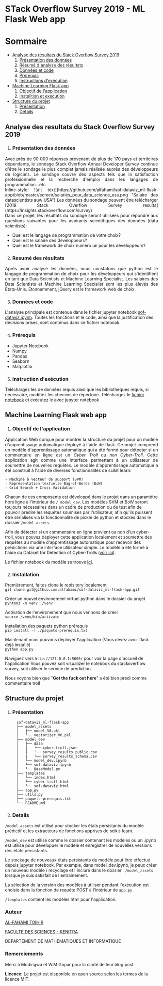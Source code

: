 # STack Overflow Survey 2019 - ML Flask Web app

# Sommaire

 * [Analyse des résultats du Stack Overflow Survey 2019](#stack-overflow)
      1. [Présentation des données](#presentation) 
      2. [Résumé d'analyse des résultats](#resume-resultat)
      3. [Données et code](#code-donnees)
      4. [Prérequis](#prerequis)
      5. [Instructions d'exécution](instructions)
 * [Machine Learning Flask app](#ml-flask-app)
      1. [Objectif de l'application](#objectif)
      2. [Installtion et exécution](#installation)
 * [Structure du projet](#repository)
      1. [Présentation](#projet-presentation)
      2. [Détails](#details)

## Analyse des resultats du Stack Overflow Survey 2019 <a name="stack-overflow"></a>
  1. ### Présentation des données <a name="presentation"></a>
<p align="justify">
Avec près de 90 000 réponses provenant de plus de 170 pays et territoires dépendants, le sondage Stack Overflow Annual Developer Survey continue d'être le sondage le plus complet jamais réalisée auprès des développeurs de logiciels. Le sondage couvre des aspects tels que la satisfaction professionnelle et la recherche d'emploi dans les langages de programmation...etc<br>
Inline-style: 
![alt text](https://github.com/alfahami/sof-dataviz_ml-flask-app/blob/master/screen/salaries_pour_data_science_usa.png "Salaire des datascientists auw USA")
Les données du sondage peuvent être télécharger [2019 Stack Overflow Survey results](https://insights.stackoverflow.com/survey)<br>
Dans ce projet, les résultats du sondage seront utilisées pour répondre aux questions suivantes pour les aspirants scientifiques des données (data scientists):
</p>

  * Quel est le langage de programmation de votre choix?
  * Quel est le salaire des développeurs?
  * Quel est le framework de choix numéro un pour les développeurs?

  2. ### Resumé des résultats <a name="resume-resultat"></a>
<p align="justify">
Après avoir analysé les données, nous constatons que python est le langage de programmation de choix pour les développeurs qui s'identifient en tant que Data Scientists et Machine Learning Specialist. Les salaires des Data Scientists et Machine Learning Specialist sont les plus élevés des États-Unis. Étonnamment, jQuery est le framework web de choix.

  3. ### Données et code <a name="code-donnees"></a>
L'analyse principale est contenue dans le fichier jupyter notebook [sof-dataviz.ipynb](https://github.com/alfahami/sof-dataviz_ml-flask-app/blob/master/model_dev/sof-dataviz.ipynb). Toutes les fonctions et le code, ainsi que la justification des décisions prises, sont contenus dans ce fichier notebook.

  4. ### Prérequis <a name="prerequis"></a>
   * Jupyter Notebook
   * Numpy
   * Pandas
   * Seaborn
   * Matplotlib
    
  5. ### Instruction d'exécution
Téléchargez les de données requis ainsi que les bibliothèques requis, si nécessaire, modifiez les chemins de répertoire.
Téléchargez le [fichier notebook](https://github.com/alfahami/sof-dataviz_ml-flask-app/blob/master/model_dev/sof-dataviz.ipynb) et exécutez le avec jupyter notebook
</p>

## Machine Learning Flask web app <a name="ml-flask-app"></a>
  1. ### Objectif de l'application <a name="objectif"></a>
<p align="justify">
Application Web conçue pour montrer la structure du projet pour un modèle d'apprentissage automatique déployé à l'aide de flask. Ce projet comprend un modèle d'apprentissage automatique qui a été formé pour détecter si un commentaire en ligne est un <i>Cyber Troll</i> ou <i>non Cyber-Troll</i>. Cette application agit comme une interface permettant à un utilisateur de soumettre de nouvelles requêtes. Le modèle d'apprentissage automatique a été construit à l'aide de diverses fonctionnalités de scikit learn:

    - Machine à vecteur de support (SVM)
    - Représentation textuelle Bag-of-Words (BoW)
    - Grid Search + Cross Validation

Chacun de ces composants est développé dans le projet dans un paramètre hors ligne à l'intérieur de `/ model_dev`. Les modèles SVM et BoW seront toujours nécessaires dans un cadre de production ou de test afin de pouvoir prédire les requêtes soumises par l'utilisateur, afin qu'ils puissent être sérialisés via la fonctionnalité de pickle de python et stockés dans le dossier `/model_assets`.

Afin de détecter si un commentaire en ligne provient ou non d'un cyber-troll, vous pouvez déployer cette application localement et soumettre des requêtes au modèle d'apprentissage automatique pour recevoir des prédictions via une interface utilisateur simple. Le modèle a été formé à l'aide du Dataset for Detection of Cyber-Trolls ([voir ici](https://dataturks.com/projects/abhishek.narayanan/Dataset-for-Detection-of-Cyber-Trolls)). 

Le fichier notebook du modèle se trouve [ici](https://github.com/alfahami/sof-dataviz_ml-flask-app/blob/master/model_dev/model_dev.ipynb).
</p>

   2. ### Installation <a name="installation"></a>
Premièrement, faites clone le repisitory localement\
`git clone git@github.com:alfahami/sof-dataviz_ml-flask-app.git`

Créer un nouvel environement virtuel python dans le dossier du projet\
`pyhton3 -m venv ./venv`

Activation de l'environement que nous vennons de créer\
`source /venv/bin/activate`

Installation des paquets python prérequis\
`pip install -r ./paquets-prerequis.txt`

Maintenant nous pouvons déployer l'application (Vous devez avoir flask déjà installé)\
`python app.py`

Naviguez vers `http://127.0.0.1:5000/` pour voir la page d'accueil de l'application
Vous pouvez soit visualizer le notebook du stackoverflow survey, soit utiliser le service de prédiction



Nous voyons bien que "**Get the fuck out here**" a été bien prédi comme commentaire troll

## Structure du projet <a name="repository"></a>
   1. ### Présentation <a name="projet-presentation"></a>
            sof-dataviz_ml-flask-app
            ├── model_assets
            │   ├── model_V0.pkl
            │   └── vectorizer_V0.pkl
            ├── model_dev
            │   ├── data
            │   |   └── cyber-troll.json
            │   |   └── survey_results_public.csv
            │   |   └── survey_results_schema.csv
            │   └── model_dev.ipynb
            │   └── sof-dataviz.ipynb
            │   └── BaseModel.py
            ├── templates
            │   └── index.html
            │   └── cyber-troll.html
            │   └── sof-dataviz.html
            ├── app.py
            ├── utils.py
            ├── paquets-prerequis.txt
            └── README.md

   2. ### Details <a name="details"></a>

`/model_assets` est utilisé pour stocker les états persistants du modèle prédictif et les extracteurs de fonctions apprises de scikit-learn.

`/model_dev` est utilisé comme le dossier contenant les modèles où un .ipynb est utilisé pour développer le modèle et enregistrer de nouvelles versions des états persistants.

Le stockage de nouveaux états persistants du modèle peut être effectué depuis jupyter notebook. Par exemple, dans model_dev.ipynb, je peux créer un nouveau modèle / recyclage et l'inclure dans le dossier `./model_assets` lorsque je suis satisfait de l'entrainement.

La sélection de la version des modèles à utiliser pendant l'exécution est choisie dans la fonction de requête POST à l'intérieur de `app.py.`

`/templates` contient les modèles html pour l'application.

### Auteur
[AL-FAHAMI TOIHIR](https://alfahami.github.io/ "View my resume")

[FACULTE DES SCIENCES - KENITRA](http://fs.uit.ac.ma/ "Site officiel de FSK")

DEPARTEMENT DE MATHEMATIQUES ET INFORMATIQUE

### Remerciements
Merci à Modingwa et W.M Gopar pour la clarté de leur blog post


**Licence**: Le projet est disponible en open source selon les termes de la licence MIT.

